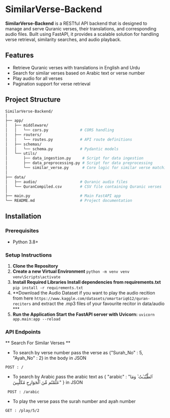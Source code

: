 # SimilarVerse-Backend

**SimilarVerse-Backend** is a RESTful API backend that is designed to manage and serve Quranic verses, their translations, and corresponding audio files. Built using FastAPI, it provides a scalable solution for handling verse retrieval, similarity searches, and audio playback.

## Features

- Retrieve Quranic verses with translations in English and Urdu
- Search for similar verses based on Arabic text or verse number
- Play audio for all verses
- Pagination support for verse retrieval

## Project Structure

```bash
SimilarVerse-Backend/
│
├── app/
│   ├── middleware/
│   │   └── cors.py              # CORS handling
│   ├── routers/
│   │   └── routes.py            # API route definitions
│   ├── schemas/
│   │   └── schema.py            # Pydantic models
│   └── utils/
│       ├── data_ingestion.py     # Script for data ingestion
│       ├── data_preprocessing.py # Script for data preprocessing
│       └── similar_verse.py      # Core logic for similar verse matching
│
├── data/
│   ├── audio/                   # Quranic audio files
│   └── QuranCompiled.csv        # CSV file containing Quranic verses
│
├── main.py                      # Main FastAPI app
└── README.md                    # Project documentation
```
## Installation

### Prerequisites
- Python 3.8+

### Setup Instructions

1. **Clone the Repository**
2. **Create a new Virtual Environment**
```python -m venv venv ```
``` venv\Scripts\activate ```
3. **Install Required Libraries Install dependencies from requirements.txt**
   ```pip install -r requirements.txt```
4. **Download the Audio Dataset if you want to play the audio recition from here ```https://www.kaggle.com/datasets/omartariq612/quran-reciters``` and extract the .mp3 files of your favourite recitor in data/audio ***
5. **Run the Application Start the FastAPI server with Uvicorn:**
   ```uvicorn app.main:app --reload```


### API Endpoints
** Search For Similar Verses **

- To search by verse number pass the verse as {"Surah_No" : 5, "Ayah_No" : 2} in the body in JSON

``` POST : / ```

- To search by Arabic pass the arabic text as {
    "arabic" : "ٱلطَّيِّبَـٰتُ ۙ وَمَا عَلَّمْتُم مِّنَ ٱلْجَوَارِحِ مُكَلِّبِينَ"
} in JSON

``` POST : /arabic```

- To play the verse pass the surah number and ayah number

``` GET : /play/5/2 ``` 
